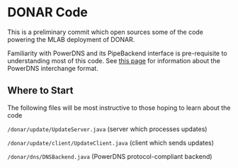 DONAR Code
=========================
This is a preliminary commit which open sources some of the code powering the MLAB deployment of DONAR.

Familiarity with PowerDNS and its PipeBackend interface is pre-requisite to understanding most of this code. See [this page](http://doc.powerdns.com/backends-detail.html#pipebackend) for information about the PowerDNS interchange format.

Where to Start
------------------------
The following files will be most instructive to those hoping to learn about the code

`/donar/update/UpdateServer.java` (server which processes updates)

`/donar/update/client/UpdateClient.java` (client which sends updates)

`/donar/dns/DNSBackend.java` (PowerDNS protocol-compliant backend)

